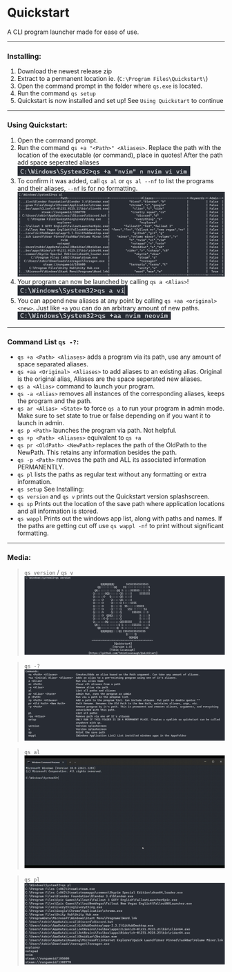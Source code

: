# Quickstart

A CLI program launcher made for ease of use.

---

### Installing:

1. Download the newest release zip
2. Extract to a permanent location ie. (`C:\Program Files\Quickstart\`)
3. Open the command prompt in the folder where `qs.exe` is located.
4. Run the command `qs setup`
5. Quickstart is now installed and set up! See `Using Quickstart` to continue

---

### Using Quickstart:

1. Open the command prompt.
2. Run the command `qs +a "<Path>" <Aliases>`. Replace the path with the location of the executable (or command), place in quotes! After the path add space seperated aliases <img src="GitPage/qs_+a.png" alt="+a" width="400"/>
3. To confirm it was added, call `qs al` or `qs al --nf` to list the programs and their aliases, `--nf` is for no formatting.
   <br/><img src="GitPage/qs_al.png" alt="qs al" width="655"/>
4. Your program can now be launched by calling `qs a <Alias>`!
   <br/><img src="GitPage/qs_a.png" alt="qs a vi" width="255"/>
5. You can append new aliases at any point by calling `qs +aa <original> <new>`. Just like `+a` you can do an arbitrary amount of new paths.
<br/><img src="GitPage/qs_+aa.png" alt="qs a vi" width="355"/>

---

### Command List `qs -?`:

- `qs +a <Path> <Aliases>` adds a program via its path, use any amount of space separated aliases.
- `qs +aa <Original> <Aliases>` to add aliases to an existing alias. Original is the original alias, Aliases are the space seperated new aliases.
- `qs a <Alias>` command to launch your program.
- `qs -a <Alias>` removes all instances of the corresponding aliases, keeps the program and the path.
- `qs ar <Alias> <State>` to force `qs a` to run your program in admin mode. Make sure to set state to true or false depending on if you want it to launch in admin.
- `qs p <Path>` launches the program via path. Not helpful.
- `qs +p <Path> <Aliases>` equivalent to `qs +a`
- `qs pr <OldPath> <NewPath>` replaces the path of the OldPath to the NewPath. This retains any information besides the path.
- `qs -p <Path>` removes the path and ALL its associated information PERMANENTLY.
- `qs pl` lists the paths as regular text without any formatting or extra information.
- `qs setup` See Installing:
- `qs version` and `qs v` prints out the Quickstart version splashscreen.
- `qs sp` Prints out the location of the save path where application locations and all information is stored.
- `qs wappl` Prints out the windows app list, along with paths and names. If the paths are getting cut off use `qs wappl -nf` to print without significant formatting.

---

### Media:

> `qs version` / `qs v` ![](GitPage/qs_version.png)

> `qs -?` ![](GitPage/qs.png)

> `qs al` ![](GitPage/qs_al.gif)

> `qs pl` ![](GitPage/qs_pl.png)
